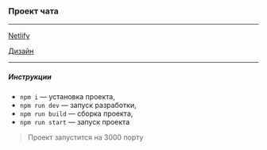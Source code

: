 ### Проект чата

---

[Netlify](https://regal-dieffenbachia-f33c95.netlify.app/)

[Дизайн](https://www.figma.com/file/24EUnEHGEDNLdOcxg7ULwV/Chat?type=design&t=Na47U2OW4oHi0Z9s-0)

---

##### Инструкции

- `npm i` — установка проекта,
- `npm run dev` — запуск разработки,
- `npm run build` — сборка проекта,
- `npm run start` — запуск проекта

> Проект запустится на 3000 порту
